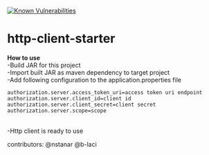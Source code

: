 [![Known Vulnerabilities](https://snyk.io/test/github/pannonia-expertise/http-client-starter/badge.svg)](https://snyk.io/test/github/pannonia-expertise/http-client-starter)

# http-client-starter

**How to use**<br />
-Build JAR for this project <br />
-Import built JAR as maven dependency to target project <br />
-Add following configuration to the application.properties file <br />
```
authorization.server.access_token_uri=access token uri endpoint
authorization.server.client_id=client id
authorization.server.client_secret=client secret
authorization.server.scope=scope
```
<br />
-Http client is ready to use <br />


contributors: @nstanar @b-laci
